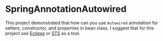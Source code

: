# SpringAnnotationAutowired
This project demonstrated that how can you use `Autowired` annotation for setters, constructor, and properties in bean class. I suggest that for this project use [Eclipse](https://www.eclipse.org/downloads/) or [STS](https://spring.io/tools) as a tool.
